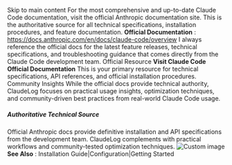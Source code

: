 Skip to main content
For the most comprehensive and up-to-date Claude Code documentation, visit the official Anthropic documentation site. This is the authoritative source for all technical specifications, installation procedures, and feature documentation.
**Official Documentation** : https://docs.anthropic.com/en/docs/claude-code/overview
I always reference the official docs for the latest feature releases, technical specifications, and troubleshooting guidance that comes directly from the Claude Code development team.
Official Resource
**Visit Claude Code Official Documentation**
This is your primary resource for technical specifications, API references, and official installation procedures.
Community Insights
While the official docs provide technical authority, ClaudeLog focuses on practical usage insights, optimization techniques, and community-driven best practices from real-world Claude Code usage.
##### Authoritative Technical Source
Official Anthropic docs provide definitive installation and API specifications from the development team. ClaudeLog complements with practical workflows and community-tested optimization techniques.
![Custom image](https://www.claudelog.com/img/discovery/024_excite.png)
**See Also** : Installation Guide|Configuration|Getting Started
